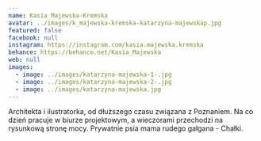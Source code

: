 ```yaml
---
name: Kasia Majewska-Kremska
avatar: ../images/k_majewska-kremska-katarzyna-majewskap.jpg
featured: false
facebook: null
instagram: https://instagram.com/kasia.majewska.kremska
behance: https://behance.net/Kasia_Majewska
web: null
images:
  - image: ../images/katarzyna-majewska-1-.jpg
  - image: ../images/katarzyna-majewska-2-.jpg
  - image: ../images/katarzyna-majewska.jpg
---
```

Architekta i ilustratorka, od dłuższego czasu związana z Poznaniem. Na co dzień pracuje w biurze projektowym, a wieczorami przechodzi na rysunkową stronę mocy. Prywatnie psia mama rudego gałgana - Chałki.